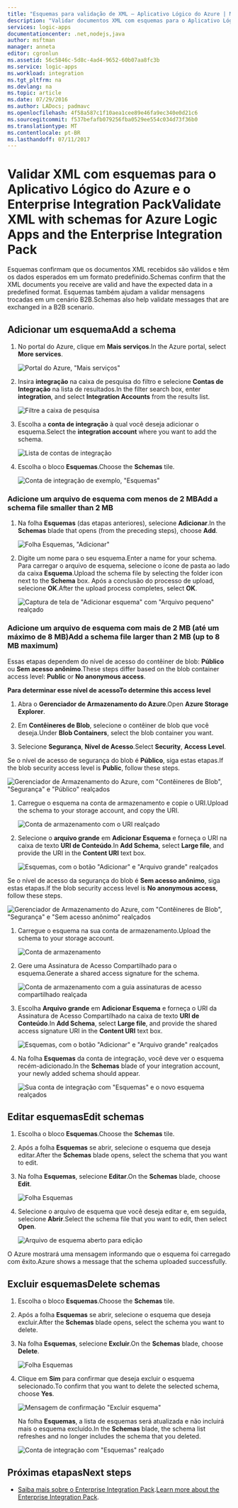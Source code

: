 ```yaml
---
title: "Esquemas para validação de XML – Aplicativo Lógico do Azure | Microsoft Docs"
description: "Validar documentos XML com esquemas para o Aplicativo Lógico do Azure e o Enterprise Integration Pack"
services: logic-apps
documentationcenter: .net,nodejs,java
author: msftman
manager: anneta
editor: cgronlun
ms.assetid: 56c5846c-5d8c-4ad4-9652-60b07aa8fc3b
ms.service: logic-apps
ms.workload: integration
ms.tgt_pltfrm: na
ms.devlang: na
ms.topic: article
ms.date: 07/29/2016
ms.author: LADocs; padmavc
ms.openlocfilehash: 4f58a587c1f10aea1cee89e46fa9ec340e0d21c6
ms.sourcegitcommit: f537befafb079256fba0529ee554c034d73f36b0
ms.translationtype: MT
ms.contentlocale: pt-BR
ms.lasthandoff: 07/11/2017
---
```

# <a name="validate-xml-with-schemas-for-azure-logic-apps-and-the-enterprise-integration-pack"></a><span data-ttu-id="3a042-103">Validar XML com esquemas para o Aplicativo Lógico do Azure e o Enterprise Integration Pack</span><span class="sxs-lookup"><span data-stu-id="3a042-103">Validate XML with schemas for Azure Logic Apps and the Enterprise Integration Pack</span></span>

<span data-ttu-id="3a042-104">Esquemas confirmam que os documentos XML recebidos são válidos e têm os dados esperados em um formato predefinido.</span><span class="sxs-lookup"><span data-stu-id="3a042-104">Schemas confirm that the XML documents you receive are valid and have the expected data in a predefined format.</span></span> <span data-ttu-id="3a042-105">Esquemas também ajudam a validar mensagens trocadas em um cenário B2B.</span><span class="sxs-lookup"><span data-stu-id="3a042-105">Schemas also help validate messages that are exchanged in a B2B scenario.</span></span>

## <a name="add-a-schema"></a><span data-ttu-id="3a042-106">Adicionar um esquema</span><span class="sxs-lookup"><span data-stu-id="3a042-106">Add a schema</span></span>

1. <span data-ttu-id="3a042-107">No portal do Azure, clique em **Mais serviços**.</span><span class="sxs-lookup"><span data-stu-id="3a042-107">In the Azure portal, select **More services**.</span></span>

    ![Portal do Azure, "Mais serviços"](media/logic-apps-enterprise-integration-schemas/overview-11.png)

2. <span data-ttu-id="3a042-109">Insira **integração** na caixa de pesquisa do filtro e selecione **Contas de Integração** na lista de resultados.</span><span class="sxs-lookup"><span data-stu-id="3a042-109">In the filter search box, enter **integration**, and select **Integration Accounts** from the results list.</span></span>

    ![Filtre a caixa de pesquisa](media/logic-apps-enterprise-integration-schemas/overview-21.png)

3. <span data-ttu-id="3a042-111">Escolha a **conta de integração** à qual você deseja adicionar o esquema.</span><span class="sxs-lookup"><span data-stu-id="3a042-111">Select the **integration account** where you want to add the schema.</span></span>

    ![Lista de contas de integração](media/logic-apps-enterprise-integration-schemas/overview-31.png)

4. <span data-ttu-id="3a042-113">Escolha o bloco **Esquemas**.</span><span class="sxs-lookup"><span data-stu-id="3a042-113">Choose the **Schemas** tile.</span></span>

    ![Conta de integração de exemplo, "Esquemas"](media/logic-apps-enterprise-integration-schemas/schema-11.png)

### <a name="add-a-schema-file-smaller-than-2-mb"></a><span data-ttu-id="3a042-115">Adicione um arquivo de esquema com menos de 2 MB</span><span class="sxs-lookup"><span data-stu-id="3a042-115">Add a schema file smaller than 2 MB</span></span>

1. <span data-ttu-id="3a042-116">Na folha **Esquemas** (das etapas anteriores), selecione **Adicionar**.</span><span class="sxs-lookup"><span data-stu-id="3a042-116">In the **Schemas** blade that opens (from the preceding steps), choose **Add**.</span></span>

    ![Folha Esquemas, "Adicionar"](media/logic-apps-enterprise-integration-schemas/schema-21.png)

2. <span data-ttu-id="3a042-118">Digite um nome para o seu esquema.</span><span class="sxs-lookup"><span data-stu-id="3a042-118">Enter a name for your schema.</span></span> <span data-ttu-id="3a042-119">Para carregar o arquivo de esquema, selecione o ícone de pasta ao lado da caixa **Esquema**.</span><span class="sxs-lookup"><span data-stu-id="3a042-119">Upload the schema file by selecting the folder icon next to the **Schema** box.</span></span> <span data-ttu-id="3a042-120">Após a conclusão do processo de upload, selecione **OK**.</span><span class="sxs-lookup"><span data-stu-id="3a042-120">After the upload process completes, select **OK**.</span></span>

    ![Captura de tela de "Adicionar esquema" com "Arquivo pequeno" realçado](media/logic-apps-enterprise-integration-schemas/schema-31.png)

### <a name="add-a-schema-file-larger-than-2-mb-up-to-8-mb-maximum"></a><span data-ttu-id="3a042-122">Adicione um arquivo de esquema com mais de 2 MB (até um máximo de 8 MB)</span><span class="sxs-lookup"><span data-stu-id="3a042-122">Add a schema file larger than 2 MB (up to 8 MB maximum)</span></span>

<span data-ttu-id="3a042-123">Essas etapas dependem do nível de acesso do contêiner de blob: **Público** ou **Sem acesso anônimo**.</span><span class="sxs-lookup"><span data-stu-id="3a042-123">These steps differ based on the blob container access level: **Public** or **No anonymous access**.</span></span>

<span data-ttu-id="3a042-124">**Para determinar esse nível de acesso**</span><span class="sxs-lookup"><span data-stu-id="3a042-124">**To determine this access level**</span></span>

1.  <span data-ttu-id="3a042-125">Abra o **Gerenciador de Armazenamento do Azure**.</span><span class="sxs-lookup"><span data-stu-id="3a042-125">Open **Azure Storage Explorer**.</span></span> 

2.  <span data-ttu-id="3a042-126">Em **Contêineres de Blob**, selecione o contêiner de blob que você deseja.</span><span class="sxs-lookup"><span data-stu-id="3a042-126">Under **Blob Containers**, select the blob container you want.</span></span> 

3.  <span data-ttu-id="3a042-127">Selecione **Segurança**, **Nível de Acesso**.</span><span class="sxs-lookup"><span data-stu-id="3a042-127">Select **Security**, **Access Level**.</span></span>

<span data-ttu-id="3a042-128">Se o nível de acesso de segurança do blob é **Público**, siga estas etapas.</span><span class="sxs-lookup"><span data-stu-id="3a042-128">If the blob security access level is **Public**, follow these steps.</span></span>

![Gerenciador de Armazenamento do Azure, com "Contêineres de Blob", "Segurança" e "Público" realçados](media/logic-apps-enterprise-integration-schemas/blob-public.png)

1. <span data-ttu-id="3a042-130">Carregue o esquema na conta de armazenamento e copie o URI.</span><span class="sxs-lookup"><span data-stu-id="3a042-130">Upload the schema to your storage account, and copy the URI.</span></span>

    ![Conta de armazenamento com o URI realçado](media/logic-apps-enterprise-integration-schemas/schema-blob.png)

2. <span data-ttu-id="3a042-132">Selecione o **arquivo grande** em **Adicionar Esquema** e forneça o URI na caixa de texto **URI de Conteúdo**.</span><span class="sxs-lookup"><span data-stu-id="3a042-132">In **Add Schema**, select **Large file**, and provide the URI in the **Content URI** text box.</span></span>

    ![Esquemas, com o botão "Adicionar" e "Arquivo grande" realçados](media/logic-apps-enterprise-integration-schemas/schema-largefile.png)

<span data-ttu-id="3a042-134">Se o nível de acesso da segurança do blob é **Sem acesso anônimo**, siga estas etapas.</span><span class="sxs-lookup"><span data-stu-id="3a042-134">If the blob security access level is **No anonymous access**, follow these steps.</span></span>

![Gerenciador de Armazenamento do Azure, com "Contêineres de Blob", "Segurança" e "Sem acesso anônimo" realçados](media/logic-apps-enterprise-integration-schemas/blob-1.png)

1. <span data-ttu-id="3a042-136">Carregue o esquema na sua conta de armazenamento.</span><span class="sxs-lookup"><span data-stu-id="3a042-136">Upload the schema to your storage account.</span></span>

    ![Conta de armazenamento](media/logic-apps-enterprise-integration-schemas/blob-3.png)

2. <span data-ttu-id="3a042-138">Gere uma Assinatura de Acesso Compartilhado para o esquema.</span><span class="sxs-lookup"><span data-stu-id="3a042-138">Generate a shared access signature for the schema.</span></span>

    ![Conta de armazenamento com a guia assinaturas de acesso compartilhado realçada](media/logic-apps-enterprise-integration-schemas/blob-2.png)

3. <span data-ttu-id="3a042-140">Escolha **Arquivo grande** em **Adicionar Esquema** e forneça o URI da Assinatura de Acesso Compartilhado na caixa de texto **URI de Conteúdo**.</span><span class="sxs-lookup"><span data-stu-id="3a042-140">In **Add Schema**, select **Large file**, and provide the shared access signature URI in the **Content URI** text box.</span></span>

    ![Esquemas, com o botão "Adicionar" e "Arquivo grande" realçados](media/logic-apps-enterprise-integration-schemas/schema-largefile.png)

4. <span data-ttu-id="3a042-142">Na folha **Esquemas** da conta de integração, você deve ver o esquema recém-adicionado.</span><span class="sxs-lookup"><span data-stu-id="3a042-142">In the **Schemas** blade of your integration account, your newly added schema should appear.</span></span>

    ![Sua conta de integração com "Esquemas" e o novo esquema realçados](media/logic-apps-enterprise-integration-schemas/schema-41.png)

## <a name="edit-schemas"></a><span data-ttu-id="3a042-144">Editar esquemas</span><span class="sxs-lookup"><span data-stu-id="3a042-144">Edit schemas</span></span>

1. <span data-ttu-id="3a042-145">Escolha o bloco **Esquemas**.</span><span class="sxs-lookup"><span data-stu-id="3a042-145">Choose the **Schemas** tile.</span></span>

2. <span data-ttu-id="3a042-146">Após a folha **Esquemas** se abrir, selecione o esquema que deseja editar.</span><span class="sxs-lookup"><span data-stu-id="3a042-146">After the **Schemas** blade opens, select the schema that you want to edit.</span></span>

3. <span data-ttu-id="3a042-147">Na folha **Esquemas**, selecione **Editar**.</span><span class="sxs-lookup"><span data-stu-id="3a042-147">On the **Schemas** blade, choose **Edit**.</span></span>

    ![Folha Esquemas](media/logic-apps-enterprise-integration-schemas/edit-12.png)

4. <span data-ttu-id="3a042-149">Selecione o arquivo de esquema que você deseja editar e, em seguida, selecione **Abrir**.</span><span class="sxs-lookup"><span data-stu-id="3a042-149">Select the schema file that you want to edit, then select **Open**.</span></span>

    ![Arquivo de esquema aberto para edição](media/logic-apps-enterprise-integration-schemas/edit-31.png)

<span data-ttu-id="3a042-151">O Azure mostrará uma mensagem informando que o esquema foi carregado com êxito.</span><span class="sxs-lookup"><span data-stu-id="3a042-151">Azure shows a message that the schema uploaded successfully.</span></span>

## <a name="delete-schemas"></a><span data-ttu-id="3a042-152">Excluir esquemas</span><span class="sxs-lookup"><span data-stu-id="3a042-152">Delete schemas</span></span>

1. <span data-ttu-id="3a042-153">Escolha o bloco **Esquemas**.</span><span class="sxs-lookup"><span data-stu-id="3a042-153">Choose the **Schemas** tile.</span></span>

2. <span data-ttu-id="3a042-154">Após a folha **Esquemas** se abrir, selecione o esquema que deseja excluir.</span><span class="sxs-lookup"><span data-stu-id="3a042-154">After the **Schemas** blade opens, select the schema you want to delete.</span></span>

3. <span data-ttu-id="3a042-155">Na folha **Esquemas**, selecione **Excluir**.</span><span class="sxs-lookup"><span data-stu-id="3a042-155">On the **Schemas** blade, choose **Delete**.</span></span>

    ![Folha Esquemas](media/logic-apps-enterprise-integration-schemas/delete-12.png)

4. <span data-ttu-id="3a042-157">Clique em **Sim** para confirmar que deseja excluir o esquema selecionado.</span><span class="sxs-lookup"><span data-stu-id="3a042-157">To confirm that you want to delete the selected schema, choose **Yes**.</span></span>

    ![Mensagem de confirmação "Excluir esquema"](media/logic-apps-enterprise-integration-schemas/delete-21.png)

    <span data-ttu-id="3a042-159">Na folha **Esquemas**, a lista de esquemas será atualizada e não incluirá mais o esquema excluído.</span><span class="sxs-lookup"><span data-stu-id="3a042-159">In the **Schemas** blade, the schema list refreshes  and no longer includes the schema that you deleted.</span></span>

    ![Conta de integração com "Esquemas" realçado](media/logic-apps-enterprise-integration-schemas/delete-31.png)

## <a name="next-steps"></a><span data-ttu-id="3a042-161">Próximas etapas</span><span class="sxs-lookup"><span data-stu-id="3a042-161">Next steps</span></span>
* <span data-ttu-id="3a042-162">[Saiba mais sobre o Enterprise Integration Pack](logic-apps-enterprise-integration-overview.md "Saiba mais sobre o Enterprise Integration Pack").</span><span class="sxs-lookup"><span data-stu-id="3a042-162">[Learn more about the Enterprise Integration Pack](logic-apps-enterprise-integration-overview.md "Learn about the enterprise integration pack").</span></span>  

